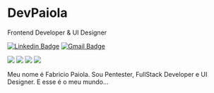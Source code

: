 # DevPaiola

Frontend Developer & UI Designer

[![Linkedin Badge](https://img.shields.io/badge/-Fabricio%20Paiola-986DFF?style=flat-square&logo=Linkedin&logoColor=white&link=https://www.linkedin.com/in/fabr%C3%ADcio-paiola-246923241/)](https://www.linkedin.com/in/fabr%C3%ADcio-paiola-246923241/) 
[![Gmail Badge](https://img.shields.io/badge/-devpaiola@gmail.com-986DFF?style=flat-square&logo=Gmail&logoColor=white&link=mailto:devpaiola@gmail.com)](mailto:devpaiola@gmail.com)

 
 <div align="left">
  <div> 
<img src="https://img.shields.io/badge/HTML-e06b12?style=for-the-badge&logo=html5&logoColor=white" />
<img src="https://img.shields.io/badge/CSS-1283e0?&style=for-the-badge&logo=css3&logoColor=white" />
<img src="https://img.shields.io/badge/Python-F7DF1E?style=for-the-badge&logo=javascript&logoColor=414141" />
<img src="https://img.shields.io/badge/Node.js-43853D?style=for-the-badge&logo=node.js&logoColor=white"/> <br/>
 

 </div>

Meu nome é Fabricio Paiola. Sou Pentester, FullStack Developer e UI Designer.
E esse é o meu mundo...
